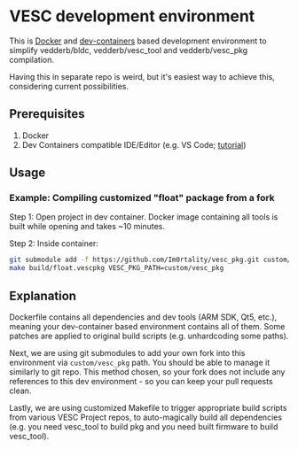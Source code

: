 # VESC development environment

This is [Docker](https://www.docker.com/) and [dev-containers](https://containers.dev/) based development environment to simplify vedderb/bldc, vedderb/vesc_tool and vedderb/vesc_pkg compilation.

Having this in separate repo is weird, but it's easiest way to achieve this, considering current possibilities.

## Prerequisites

1. Docker
2. Dev Containers compatible IDE/Editor (e.g. VS Code; [tutorial](https://code.visualstudio.com/docs/devcontainers/tutorial))

## Usage

### Example: Compiling customized "float" package from a fork

Step 1: Open project in dev container. Docker image containing all tools is built while opening and takes ~10 minutes.

Step 2: Inside container:
```sh
git submodule add -f https://github.com/Im0rtality/vesc_pkg.git custom/vesc_pkg
make build/float.vescpkg VESC_PKG_PATH=custom/vesc_pkg
```

## Explanation

Dockerfile contains all dependencies and dev tools (ARM SDK, Qt5, etc.), meaning your dev-container based environment contains all of them. Some patches are applied to original build scripts (e.g. unhardcoding some paths).

Next, we are using git submodules to add your own fork into this environment via `custom/vesc_pkg` path. You should be able to manage it similarly to git repo. This method chosen, so your fork does not include any references to this dev environment - so you can keep your pull requests clean.

Lastly, we are using customized Makefile to trigger appropriate build scripts from various VESC Project repos, to auto-magically build all dependencies (e.g. you need vesc_tool to build pkg and you need built firmware to build vesc_tool). 